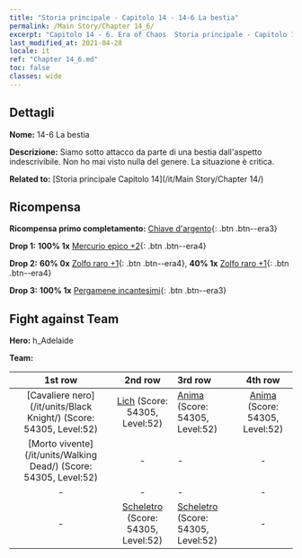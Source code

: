 ```yaml
---
title: "Storia principale - Capitolo 14 - 14-6 La bestia"
permalink: /Main Story/Chapter 14_6/
excerpt: "Capitolo 14 - 6. Era of Chaos  Storia principale - Capitolo 14_6. 14-6 La bestia"
last_modified_at: 2021-04-28
locale: it
ref: "Chapter 14_6.md"
toc: false
classes: wide
---
```


## Dettagli

 **Nome:** 14-6 La bestia

 **Descrizione:** Siamo sotto attacco da parte di una bestia dall'aspetto indescrivibile. Non ho mai visto nulla del genere. La situazione è critica.

 **Related to:** [Storia principale Capitolo 14](/it/Main Story/Chapter 14/)

## Ricompensa

 **Ricompensa primo completamento:** [Chiave d'argento](/ItemsIT/con_693/){: .btn .btn--era3}

 **Drop 1:** **100% 1x** [Mercurio epico +2](/ItemsIT/mat_49/){: .btn .btn--era4}

 **Drop 2:** **60% 0x** [Zolfo raro +1](/ItemsIT/mat_43/){: .btn .btn--era4}, **40% 1x** [Zolfo raro +1](/ItemsIT/mat_43/){: .btn .btn--era4}

 **Drop 3:** **100% 1x** [Pergamene incantesimi](/ItemsIT/con_694/){: .btn .btn--era3}


## Fight against Team
 **Hero:** h_Adelaide

 **Team:**


  | 1st row | 2nd row | 3rd row | 4th row |
  |:----:|:----:|:----|:----:|
  | [Cavaliere nero](/it/units/Black Knight/) (Score: 54305, Level:52)  | [Lich](/it/units/Lich/) (Score: 54305, Level:52)  | [Anima](/it/units/Wight/) (Score: 54305, Level:52)  | [Anima](/it/units/Wight/) (Score: 54305, Level:52)  |
  | [Morto vivente](/it/units/Walking Dead/) (Score: 54305, Level:52)  | - | - | - |
  | - | - | - | - |
  | - | [Scheletro](/it/units/Skeleton/) (Score: 54305, Level:52)  | [Scheletro](/it/units/Skeleton/) (Score: 54305, Level:52)  | - |


